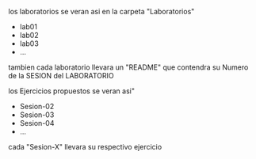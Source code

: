 los laboratorios se veran asi en la carpeta "Laboratorios"

- lab01
- lab02
- lab03
- ...

tambien cada laboratorio llevara un "README" que contendra su Numero de la SESION del LABORATORIO

los Ejercicios propuestos se veran asi"

- Sesion-02
- Sesion-03
- Sesion-04
- ... 

cada "Sesion-X" llevara su respectivo ejercicio 

